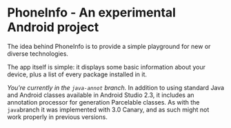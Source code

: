 # PhoneInfo - An experimental Android project

The idea behind PhoneInfo is to provide a simple playground for new or diverse technologies.

The app itself is simple: it displays some basic information about your device, plus a list of every package installed in it.

*You're currently in the `java-annot` branch.* In addition to using standard Java and Android classes available in Android Studio 2.3, it includes an annotation processor for generation Parcelable classes. As with the `java`branch it was implemented with 3.0 Canary, and as such might not work properly in previous versions.